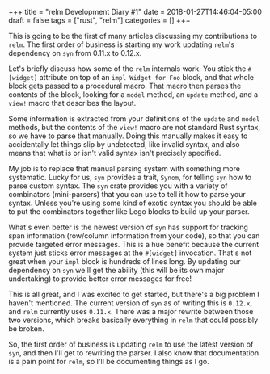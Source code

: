 +++
title = "relm Development Diary #1"
date = 2018-01-27T14:46:04-05:00
draft = false
tags = ["rust", "relm"]
categories = []
+++

This is going to be the first of many articles discussing my contributions to `relm`. The first order of business is starting my work updating `relm`'s dependency on `syn` from 0.11.x to 0.12.x.
<!--more-->

Let's briefly discuss how some of the `relm` internals work. You stick the `#[widget]` attribute on top of an `impl Widget for Foo` block, and that whole block gets passed to a procedural macro. That macro then parses the contents of the block, looking for a `model` method, an `update` method, and a `view!` macro that describes the layout.

Some information is extracted from your definitions of the `update` and `model` methods, but the contents of the `view!` macro are not standard Rust syntax, so we have to parse that manually. Doing this manually makes it easy to accidentally let things slip by undetected, like invalid syntax, and also means that what is or isn't valid syntax isn't precisely specified.

My job is to replace that manual parsing system with something more systematic. Lucky for us, `syn` provides a trait, `Synom`, for telling `syn` how to parse custom syntax. The `syn` crate provides you with a variety of combinators (mini-parsers) that you can use to tell it how to parse your syntax. Unless you're using some kind of exotic syntax you should be able to put the combinators together like Lego blocks to build up your parser.

What's even better is the newest version of `syn` has support for tracking span information (row/column information from your code), so that you can provide targeted error messages. This is a hue benefit because the current system just sticks error messages at the `#[widget]` invocation. That's not great when your `impl` block is hundreds of lines long. By updating our dependency on `syn` we'll get the ability (this will be its own major undertaking) to provide better error messages for free!

This is all great, and I was excited to get started, but there's a big problem I haven't mentioned. The current version of `syn` as of writing this is `0.12.x`, and `relm` currently uses `0.11.x`. There was a major rewrite between those two versions, which breaks basically everything in `relm` that could possibly be broken.

So, the first order of business is updating `relm` to use the latest version of `syn`, and then I'll get to rewriting the parser. I also know that documentation is a pain point for `relm`, so I'll be documenting things as I go.
